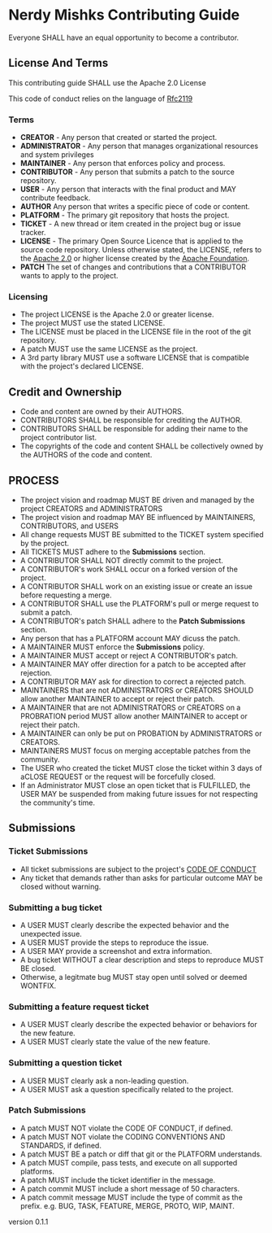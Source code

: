 # Nerdy Mishks Contributing Guide

Everyone SHALL have an equal opportunity to become a contributor.

## License And Terms

This contributing guide SHALL use the Apache 2.0 License

This code of conduct relies on the language of 
[Rfc2119](https://www.ietf.org/rfc/rfc2119.txt)

### Terms
 - **CREATOR** - Any person that created or started the project.
 - **ADMINISTRATOR** - Any person that manages organizational resources and system privileges
 - **MAINTAINER** - Any person that enforces policy and process.
 - **CONTRIBUTOR** - Any person that submits a patch to the source repository.
 - **USER** - Any person that interacts with the final product and MAY contribute feedback.
 - **AUTHOR** Any person that writes a specific piece of code or content.
 - **PLATFORM** - The primary git repository that hosts the project. 
 - **TICKET** - A new thread or item created in the project bug or issue tracker.
 - **LICENSE** - The primary Open Source Licence that is applied to the source code repository.
 Unless otherwise stated, the LICENSE, refers to the [Apache 2.0](http://www.apache.org/licenses/LICENSE-2.0) 
 or higher license created by the [Apache Foundation](http://www.apache.org/).   
 - **PATCH** The set of changes and contributions that a CONTRIBUTOR wants to apply to the project.

 
### Licensing
 - The project LICENSE is the Apache 2.0 or greater license.
 - The project MUST use the stated LICENSE. 
 - The LICENSE must be placed in the LICENSE file in the root of the
git repository. 
 - A patch MUST use the same LICENSE as the project.
 - A 3rd party library MUST use a software LICENSE that is compatible 
with the project's declared LICENSE.
  
## Credit and Ownership
 - Code and content are owned by their AUTHORS.  
 - CONTRIBUTORS SHALL be responsible for crediting the AUTHOR.
 - CONTRIBUTORS SHALL be responsible for adding their name to the project contributor list.
 - The copyrights of the code and content SHALL be collectively owned by the AUTHORS of the code and content.
 
## PROCESS
 - The project vision and roadmap MUST BE driven and managed by the project CREATORS and ADMINISTRATORS
 - The project vision and roadmap MAY BE influenced by MAINTAINERS, CONTRIBUTORS, and USERS
 - All change requests MUST BE submitted to the TICKET system specified by the project.
 - All TICKETS MUST adhere to the **Submissions** section.
 - A CONTRIBUTOR SHALL NOT directly commit to the project.
 - A CONTRIBUTOR's work SHALL occur on a forked version of the project.
 - A CONTRIBUTOR SHALL work on an existing issue or create an issue before requesting a merge.
 - A CONTRIBUTOR SHALL use the PLATFORM's pull or merge request to submit a patch.
 - A CONTRIBUTOR's patch SHALL adhere to the **Patch Submissions** section.
 - Any person that has a PLATFORM account MAY dicuss the patch.
 - A MAINTAINER MUST enforce the **Submissions** policy.
 - A MAINTAINER MUST accept or reject A CONTRIBUTOR's patch.  
 - A MAINTAINER MAY offer direction for a patch to be accepted after rejection.
 - A CONTRIBUTOR MAY ask for direction to correct a rejected patch. 
 - MAINTAINERS that are not ADMINISTRATORS or CREATORS SHOULD allow another MAINTAINER
 to accept or reject their patch.
 - A MAINTAINER that are not ADMINISTRATORS or CREATORS on a PROBRATION period 
 MUST allow another MAINTAINER to accept or reject their patch.
 - A MAINTAINER can only be put on PROBATION by ADMINISTRATORS or CREATORS.
 - MAINTAINERS MUST focus on merging acceptable patches from the community.
 - The USER who created the ticket MUST close the ticket within 3 days of  aCLOSE REQUEST or 
 the request will be forcefully closed.  
 - If an Administrator MUST close an open ticket that is FULFILLED, the USER MAY be suspended
 from making future issues for not respecting the community's time. 
 
 
## Submissions

### Ticket Submissions
 - All ticket submissions are subject to the project's [CODE OF CONDUCT](CODE-OF-CONDUCT.md)
 - Any ticket that demands rather than asks for particular outcome MAY be closed without warning.
 
### Submitting a bug ticket
 - A USER MUST clearly describe the expected behavior and the unexpected issue.
 - A USER MUST provide the steps to reproduce the issue. 
 - A USER MAY provide a screenshot and extra information.
 - A bug ticket WITHOUT a clear description and steps to reproduce MUST BE closed.
 - Otherwise, a legitmate bug MUST stay open until solved or deemed WONTFIX.
 
### Submitting a feature request ticket
 - A USER MUST clearly describe the expected behavior or behaviors for the new feature.
 - A USER MUST clearly state the value of the new feature. 
 
### Submitting a question ticket
 - A USER MUST clearly ask a non-leading question.
 - A USER MUST ask a question specifically related to the project.  
 
### Patch Submissions
 - A patch MUST NOT violate the CODE OF CONDUCT, if defined.
 - A patch MUST NOT violate the CODING CONVENTIONS AND STANDARDS, if defined.
 - A patch MUST BE a patch or diff that git or the PLATFORM understands.
 - A patch MUST compile, pass tests, and execute on all supported platforms.
 - A patch MUST include the ticket identifier in the message.
 - A patch commit MUST include a short message of 50 characters.
 - A patch commit message MUST include the type of commit as the prefix. e.g. BUG, TASK, FEATURE, MERGE, PROTO, WIP, MAINT.

version 0.1.1